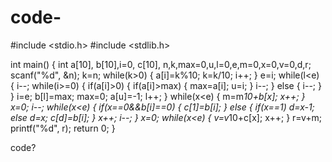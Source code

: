 code-
=====
#include <stdio.h>
#include <stdlib.h>

int main()
{
    int a[10], b[10],i=0, c[10], n,k,max=0,u,l=0,e,m=0,x=0,v=0,d,r;
    scanf("%d", &n);
    k=n;
    while(k>0) {
        a[i]=k%10;
        k=k/10;
        i++;
    }
    e=i;
    while(l<e) {
        i--;
        while(i>=0) {
            if(a[i]>0) {
                if(a[i]>max) {
                    max=a[i];
                    u=i;
                }
                i--;
            } else {
                i--;
            }
        }
        i=e;
        b[l]=max;
        max=0;
        a[u]=-1;
        l++;
    }
    while(x<e) {
        m=m*10+b[x];
        x++;
    }
    x=0;
    i--;
    while(x<e) {
        if(x==0&&b[i]==0) {
            c[1]=b[i];
        } else {
            if(x==1) d=x-1;
            else d=x;
            c[d]=b[i];
        }
        x++;
        i--;
    }
    x=0;
    while(x<e) {
        v=v*10+c[x];
        x++;
    }
    r=v+m;
    printf("%d", r);
    return 0;
}

code?
